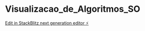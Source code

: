 # Visualizacao_de_Algoritmos_SO

[Edit in StackBlitz next generation editor ⚡️](https://stackblitz.com/~/github.com/ramosnvy/Visualizacao_de_Algoritmos_SO)